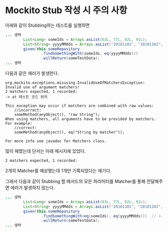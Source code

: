# Mockito Stub 작성 시 주의 사항

아래와 같이 Stubbing하는 테스트를 실행하면 

```java
... 생략
        List<Long> someIds = Arrays.asList(63L, 77L, 82L, 91L);
        List<String> yyyyMMdds = Arrays.asList("20181101", "20181102", "20181103");
        given(this.someRepository
                .findSomethingWith(someIds, eq(yyyyMMdds)))
                .willReturn(someTestData);
... 생략
```

다음과 같은 에러가 발생한다.

```
org.mockito.exceptions.misusing.InvalidUseOfMatchersException: 
Invalid use of argument matchers!
2 matchers expected, 1 recorded:
-> at 테스트 코드 위치

This exception may occur if matchers are combined with raw values:
    //incorrect:
    someMethod(anyObject(), "raw String");
When using matchers, all arguments have to be provided by matchers.
For example:
    //correct:
    someMethod(anyObject(), eq("String by matcher"));

For more info see javadoc for Matchers class.
```

많이 헤멨는데 단서는 아래 메시지에 있었다.

```
2 matchers expected, 1 recorded:
```

2개의 Matcher를 예상했는데 1개만 기록되었다는 얘기다.

그래서 다음과 같이 Stubbing 할 메서드의 모든 파라미터를 Matcher를 통해 전달해주면 에러가 발생하지 않는다.

```java
... 생략
        List<Long> someIds = Arrays.asList(63L, 77L, 82L, 91L);
        List<String> yyyyMMdds = Arrays.asList("20181101", "20181102", "20181103");
        given(this.someRepository
                .findSomethingWith(eq(someIds), eq(yyyyMMdds)))  // <- someIds를 eq(someIds)로 변경
                .willReturn(someTestData);
... 생략
```


